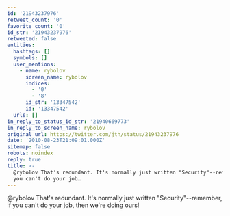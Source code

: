```yaml
---
id: '21943237976'
retweet_count: '0'
favorite_count: '0'
id_str: '21943237976'
retweeted: false
entities:
  hashtags: []
  symbols: []
  user_mentions:
    - name: rybolov
      screen_name: rybolov
      indices:
        - '0'
        - '8'
      id_str: '13347542'
      id: '13347542'
  urls: []
in_reply_to_status_id_str: '21940669773'
in_reply_to_screen_name: rybolov
original_url: https://twitter.com/jth/status/21943237976
date: '2010-08-23T21:09:01.000Z'
sitemap: false
robots: noindex
reply: true
title: >-
  @rybolov That's redundant. It's normally just written "Security"--remember, if
  you can't do your job…
---
```


@rybolov That's redundant. It's normally just written "Security"--remember, if you can't do your job, then we're doing ours!